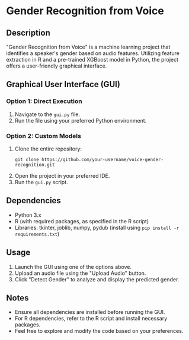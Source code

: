 # Gender Recognition from Voice

## Description
"Gender Recognition from Voice" is a machine learning project that identifies a speaker's gender based on audio features. Utilizing feature extraction in R and a pre-trained XGBoost model in Python, the project offers a user-friendly graphical interface.

## Graphical User Interface (GUI)

### Option 1: Direct Execution
1. Navigate to the `gui.py` file.
2. Run the file using your preferred Python environment.

### Option 2: Custom Models
1. Clone the entire repository:
   ```
   git clone https://github.com/your-username/voice-gender-recognition.git
   ```
2. Open the project in your preferred IDE.
3. Run the `gui.py` script.

## Dependencies
- Python 3.x
- R (with required packages, as specified in the R script)
- Libraries: tkinter, joblib, numpy, pydub (install using `pip install -r requirements.txt`)

## Usage
1. Launch the GUI using one of the options above.
2. Upload an audio file using the "Upload Audio" button.
3. Click "Detect Gender" to analyze and display the predicted gender.

## Notes
- Ensure all dependencies are installed before running the GUI.
- For R dependencies, refer to the R script and install necessary packages.
- Feel free to explore and modify the code based on your preferences.
